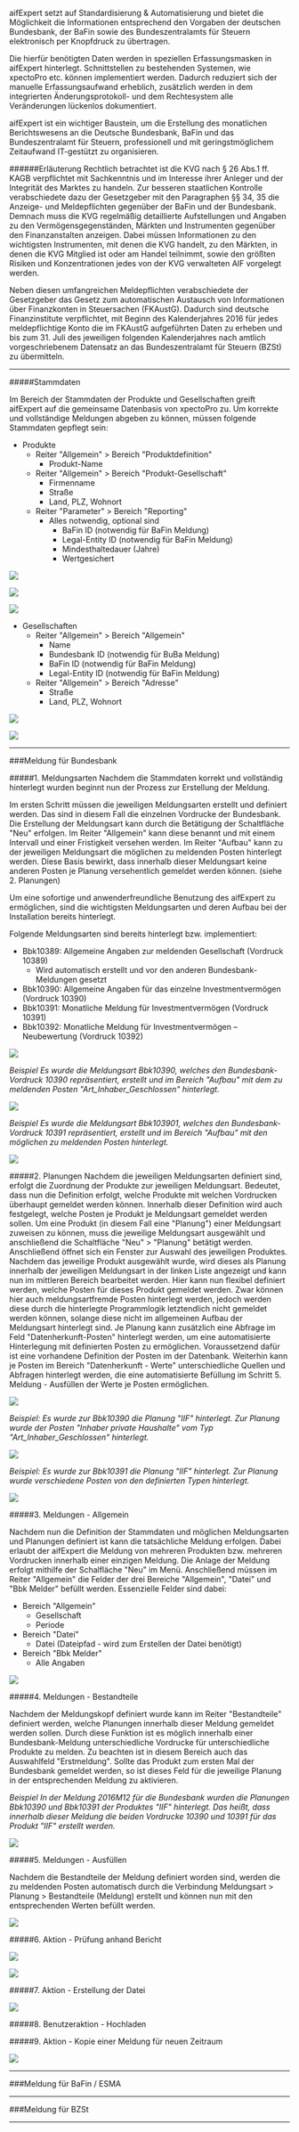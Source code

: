 aifExpert setzt auf Standardisierung & Automatisierung und bietet die Möglichkeit die Informationen entsprechend den Vorgaben der deutschen Bundesbank, der BaFin sowie des Bundeszentralamts für Steuern elektronisch per Knopfdruck zu übertragen. 

Die hierfür benötigten Daten werden in speziellen Erfassungsmasken in aifExpert hinterlegt. Schnittstellen zu bestehenden Systemen, wie xpectoPro etc. können implementiert werden. Dadurch reduziert sich der manuelle Erfassungsaufwand erheblich, zusätzlich werden in dem integrierten Änderungsprotokoll- und dem Rechtesystem alle Veränderungen lückenlos dokumentiert.

aifExpert ist ein wichtiger Baustein, um die Erstellung des monatlichen Berichtswesens an die Deutsche Bundesbank, BaFin und das Bundeszentralamt für Steuern, professionell und mit geringstmöglichem Zeitaufwand IT-gestützt zu organisieren.

######Erläuterung
Rechtlich betrachtet ist die KVG nach § 26 Abs.1 ff. KAGB verpflichtet mit Sachkenntnis und im Interesse ihrer Anleger und der Integrität des Marktes zu handeln. Zur besseren staatlichen Kontrolle verabschiedete dazu der Gesetzgeber mit den Paragraphen §§ 34, 35 die Anzeige- und Meldepflichten gegenüber der BaFin und der Bundesbank. Demnach muss die KVG regelmäßig detaillierte Aufstellungen und Angaben zu den Vermögensgegenständen, Märkten und Instrumenten gegenüber den Finanzanstalten anzeigen. Dabei
müssen Informationen zu den wichtigsten Instrumenten, mit denen die KVG handelt, zu den Märkten, in denen die KVG Mitglied ist oder am Handel teilnimmt, sowie den größten Risiken und Konzentrationen jedes von der KVG verwalteten AIF vorgelegt werden.

Neben diesen umfangreichen Meldepflichten verabschiedete der Gesetzgeber das Gesetz zum automatischen Austausch von Informationen über Finanzkonten in Steuersachen (FKAustG). Dadurch sind deutsche Finanzinstitute verpflichtet, mit Beginn des Kalenderjahres 2016 für jedes meldepflichtige Konto die im FKAustG aufgeführten Daten zu erheben und bis zum 31. Juli des jeweiligen folgenden Kalenderjahres nach amtlich vorgeschriebenem Datensatz an das Bundeszentralamt für Steuern (BZSt) zu übermitteln.

----------

#####Stammdaten

Im Bereich der Stammdaten der Produkte und Gesellschaften greift aifExpert auf die gemeinsame Datenbasis von xpectoPro zu. Um korrekte und vollständige Meldungen abgeben zu können, müssen folgende Stammdaten gepflegt sein:

 - Produkte
	 - Reiter "Allgemein" > Bereich "Produktdefinition"
		 - Produkt-Name
	 - Reiter "Allgemein" > Bereich "Produkt-Gesellschaft"
		 - Firmenname
		 - Straße
		 - Land, PLZ, Wohnort
	 - Reiter "Parameter" > Bereich "Reporting"
		 - Alles notwendig, optional sind
			 - BaFin ID (notwendig für BaFin Meldung)
			 - Legal-Entity ID (notwendig für BaFin Meldung)
			 - Mindesthaltedauer (Jahre)
			 - Wertgesichert


![](http://xpecto.github.io/docs/img/aifExpert_Meldewesen1.png)

![](http://xpecto.github.io/docs/img/aifExpert_Meldewesen2.png)

![](http://xpecto.github.io/docs/img/aifExpert_Meldewesen3.png)


 - Gesellschaften
	 - Reiter "Allgemein" > Bereich "Allgemein"
		 - Name
		 - Bundesbank ID (notwendig für BuBa Meldung)
		 - BaFin ID (notwendig für BaFin Meldung)
		 - Legal-Entity ID (notwendig für BaFin Meldung)
	 - Reiter "Allgemein" > Bereich "Adresse"
		 - Straße
		 - Land, PLZ, Wohnort


![](http://xpecto.github.io/docs/img/aifExpert_Meldewesen26.png)

![](http://xpecto.github.io/docs/img/aifExpert_Meldewesen27.png)

----------

###Meldung für Bundesbank

#####1. Meldungsarten
Nachdem die Stammdaten korrekt und vollständig hinterlegt wurden beginnt nun der Prozess zur Erstellung der Meldung. 

Im ersten Schritt müssen die jeweiligen Meldungsarten erstellt und definiert werden. Das sind in diesem Fall die einzelnen Vordrucke der Bundesbank. Die Erstellung der Meldungsart kann durch die Betätigung der Schaltfläche "Neu" erfolgen. Im Reiter "Allgemein" kann diese benannt und mit einem Intervall und einer Fristigkeit versehen werden. Im Reiter "Aufbau" kann zu der jeweiligen Meldungsart die möglichen zu meldenden Posten hinterlegt werden. Diese Basis bewirkt, dass innerhalb dieser Meldungsart keine anderen Posten je Planung versehentlich gemeldet werden können. (siehe 2. Planungen)

Um eine sofortige und anwenderfreundliche Benutzung des aifExpert zu ermöglichen, sind die wichtigsten Meldungsarten und deren Aufbau bei der Installation bereits hinterlegt. 

Folgende Meldungsarten sind bereits hinterlegt bzw. implementiert:

 - Bbk10389: Allgemeine Angaben zur meldenden Gesellschaft (Vordruck 10389)
	 - Wird automatisch erstellt und vor den anderen Bundesbank-Meldungen gesetzt
 - Bbk10390: Allgemeine Angaben für das einzelne Investmentvermögen (Vordruck 10390)
 - Bbk10391: Monatliche Meldung für Investmentvermögen (Vordruck 10391)
 - Bbk10392: Monatliche Meldung für Investmentvermögen – Neubewertung (Vordruck 10392)

![](http://xpecto.github.io/docs/img/aifExpert_Meldewesen4.png)

*Beispiel*
*Es wurde die Meldungsart Bbk10390, welches den Bundesbank-Vordruck 10390 repräsentiert, erstellt und im Bereich "Aufbau" mit dem zu meldenden Posten "Art_Inhaber_Geschlossen" hinterlegt.*

![](http://xpecto.github.io/docs/img/aifExpert_Meldewesen5.png)

*Beispiel*
*Es wurde die Meldungsart Bbk103901, welches den Bundesbank-Vordruck 10391 repräsentiert, erstellt und im Bereich "Aufbau" mit den möglichen zu meldenden Posten hinterlegt.*

![](http://xpecto.github.io/docs/img/aifExpert_Meldewesen6.png)


#####2. Planungen
Nachdem die jeweiligen Meldungsarten definiert sind, erfolgt die Zuordnung der Produkte zur jeweiligen Meldungsart. Bedeutet, dass nun die Definition erfolgt, welche Produkte mit welchen Vordrucken überhaupt gemeldet werden können. Innerhalb dieser Definition wird auch festgelegt, welche Posten je Produkt je Meldungsart gemeldet werden sollen. Um eine Produkt (in diesem Fall eine "Planung") einer Meldungsart zuweisen zu können, muss die jeweilige Meldungsart ausgewählt und anschließend die Schaltfläche "Neu" > "Planung" betätigt werden. Anschließend öffnet sich ein Fenster zur Auswahl des jeweiligen Produktes. Nachdem das jeweilige Produkt ausgewählt wurde, wird dieses als Planung innerhalb der jeweiligen Meldungsart in der linken Liste angezeigt und kann nun im mittleren Bereich bearbeitet werden. Hier kann nun flexibel definiert werden, welche Posten für dieses Produkt gemeldet werden. Zwar können hier auch meldungsartfremde Posten hinterlegt werden, jedoch werden diese durch die hinterlegte Programmlogik letztendlich nicht gemeldet werden können, solange diese nicht im allgemeinen Aufbau der Meldungsart hinterlegt sind. Je Planung kann zusätzlich eine Abfrage im Feld "Datenherkunft-Posten" hinterlegt werden, um eine automatisierte Hinterlegung mit definierten Posten zu ermöglichen. Voraussetzend dafür ist eine vorhandene Definition der Posten im der Datenbank. Weiterhin kann je Posten im Bereich "Datenherkunft - Werte" unterschiedliche Quellen und Abfragen hinterlegt werden, die eine automatisierte Befüllung im Schritt 5. Meldung - Ausfüllen der Werte je Posten ermöglichen. 

![](http://xpecto.github.io/docs/img/aifExpert_Meldewesen7.png)

*Beispiel:*
*Es wurde zur Bbk10390 die Planung "IIF" hinterlegt. Zur Planung wurde der Posten "Inhaber private Haushalte" vom Typ "Art_Inhaber_Geschlossen" hinterlegt.*

![](http://xpecto.github.io/docs/img/aifExpert_Meldewesen8.png)

*Beispiel:*
*Es wurde zur Bbk10391 die Planung "IIF" hinterlegt. Zur Planung wurde verschiedene Posten von den definierten Typen hinterlegt.*

![](http://xpecto.github.io/docs/img/aifExpert_Meldewesen9.png)

#####3. Meldungen - Allgemein

Nachdem nun die Definition der Stammdaten und möglichen Meldungsarten und Planungen definiert ist kann die tatsächliche Meldung erfolgen. Dabei erlaubt der aifExpert die Meldung von mehreren Produkten bzw. mehreren Vordrucken innerhalb einer einzigen Meldung. Die Anlage der Meldung erfolgt mithilfe der Schalfläche "Neu" im Menü. Anschließend müssen im Reiter "Allgemein" die Felder der drei Bereiche "Allgemein", "Datei" und "Bbk Melder" befüllt werden. Essenzielle Felder sind dabei:

 - Bereich "Allgemein"
	 - Gesellschaft
	 - Periode
 - Bereich "Datei"
	 - Datei (Dateipfad - wird zum Erstellen der Datei benötigt)
 - Bereich "Bbk Melder"
	 - Alle Angaben

![](http://xpecto.github.io/docs/img/aifExpert_Meldewesen10.png)

#####4. Meldungen - Bestandteile

Nachdem der Meldungskopf definiert wurde kann im Reiter "Bestandteile" definiert werden, welche Planungen innerhalb dieser Meldung gemeldet werden sollen. Durch diese Funktion ist es möglich innerhalb einer Bundesbank-Meldung unterschiedliche Vordrucke für unterschiedliche Produkte zu melden. Zu beachten ist in diesem Bereich auch das Auswahlfeld "Erstmeldung". Sollte das Produkt zum ersten Mal der Bundesbank gemeldet werden, so ist dieses Feld für die jeweilige Planung in der entsprechenden Meldung zu aktivieren.

*Beispiel*
*In der Meldung 2016M12 für die Bundesbank wurden die Planungen Bbk10390 und Bbk10391 der Produktes "IIF" hinterlegt. Das heißt, dass innerhalb dieser Meldung die beiden Vordrucke 10390 und 10391 für das Produkt "IIF" erstellt werden.*

![](http://xpecto.github.io/docs/img/aifExpert_Meldewesen11.png)

#####5. Meldungen - Ausfüllen

Nachdem die Bestandteile der Meldung definiert worden sind, werden die zu meldenden Posten automatisch durch die Verbindung Meldungsart > Planung > Bestandteile (Meldung) erstellt und können nun mit den entsprechenden Werten befüllt werden. 

![](http://xpecto.github.io/docs/img/aifExpert_Meldewesen12.png)


#####6. Aktion - Prüfung anhand Bericht

![](http://xpecto.github.io/docs/img/aifExpert_Meldewesen13.png)

![](http://xpecto.github.io/docs/img/aifExpert_Meldewesen14.png)


#####7. Aktion - Erstellung der Datei


![](http://xpecto.github.io/docs/img/aifExpert_Meldewesen15.png)


#####8. Benutzeraktion - Hochladen

#####9. Aktion - Kopie einer Meldung für neuen Zeitraum

![](http://xpecto.github.io/docs/img/aifExpert_Meldewesen16.png)

----------

###Meldung für BaFin / ESMA


----------

###Meldung für BZSt


----------


